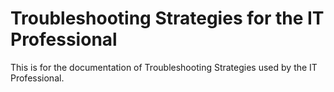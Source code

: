 # Troubleshooting Strategies for the IT Professional

This is for the documentation of Troubleshooting Strategies used by the IT Professional. 
